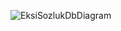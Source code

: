 ![EksiSozlukDbDiagram](https://github.com/lkadiryalcinl/EksiSozluk/assets/96176339/1d43582c-42a1-4cba-bc15-0c9344094aef)
